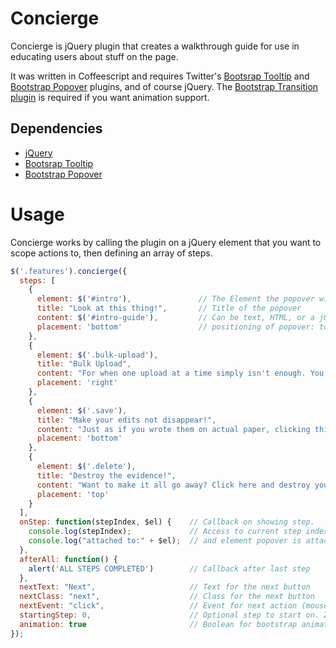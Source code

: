 # Concierge
Concierge is jQuery plugin that creates a walkthrough guide for use in educating users about stuff on the page.

It was written in Coffeescript and requires Twitter's [Bootsrap Tooltip](https://github.com/twitter/bootstrap/blob/master/js/bootstrap-tooltip.js) and [Bootstrap Popover](https://github.com/twitter/bootstrap/blob/master/js/bootstrap-tooltip.js) plugins, and of course jQuery. The [Bootstrap Transition plugin](https://github.com/twitter/bootstrap/blob/master/js/bootstrap-popover.js) is required if you want animation support.

## Dependencies
* [jQuery](http://jquery.com/)
* [Bootsrap Tooltip](https://github.com/twitter/bootstrap/blob/master/js/bootstrap-tooltip.js)
* [Bootstrap Popover](https://github.com/twitter/bootstrap/blob/master/js/bootstrap-tooltip.js)

# Usage
Concierge works by calling the plugin on a jQuery element that you want to scope actions to, then defining an array of steps.

```javascript
$('.features').concierge({
  steps: [
    {
      element: $('#intro'),               // The Element the popover will be attached to
      title: "Look at this thing!",       // Title of the popover
      content: $('#intro-guide'),         // Can be text, HTML, or a jQuery object
      placement: 'bottom'                 // positioning of popover: top/bottom/left/right
    },
    {
      element: $('.bulk-upload'),
      title: "Bulk Upload",
      content: "For when one upload at a time simply isn't enough. You can click this button and upload lots of things!",
      placement: 'right'
    },
    {
      element: $('.save'),
      title: "Make your edits not disappear!",
      content: "Just as if you wrote them on actual paper, clicking this button will commit what you see to memory forever.",
      placement: 'bottom'
    },
    {
      element: $('.delete'),
      title: "Destroy the evidence!",
      content: "Want to make it all go away? Click here and destroy your hard work!",
      placement: 'top'
    }
  ],
  onStep: function(stepIndex, $el) {    // Callback on showing step.
    console.log(stepIndex);             // Access to current step index
    console.log("attached to:" + $el);  // and element popover is attached to.
  },
  afterAll: function() {
    alert('ALL STEPS COMPLETED')        // Callback after last step
  },
  nextText: "Next",                     // Text for the next button
  nextClass: "next",                    // Class for the next button
  nextEvent: "click",                   // Event for next action (mouseover, click, etc.)
  startingStep: 0,                      // Optional step to start on. Zero-based
  animation: true                       // Boolean for bootstrap animations
});
```